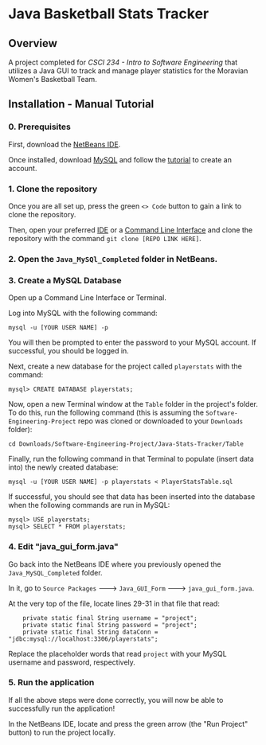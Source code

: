 # Java Basketball Stats Tracker

## Overview
A project completed for *CSCI 234 - Intro to Software Engineering* that utilizes a Java GUI to track and manage player statistics for the Moravian Women's Basketball Team.

## Installation - Manual Tutorial

### 0. Prerequisites
First, download the [NetBeans IDE](https://netbeans.apache.org/front/main/download/nb122/nb122/).

Once installed, download [MySQL](https://dev.mysql.com/downloads/mysql/) and follow the [tutorial](https://dev.mysql.com/doc/mysql-getting-started/en/) to create an account.

### 1. Clone the repository
Once you are all set up, press the green `<> Code` button to gain a link to clone the repository.

Then, open your preferred [IDE](https://aws.amazon.com/what-is/ide/) or a [Command Line Interface](https://en.wikipedia.org/wiki/Command-line_interface#:~:text=A%20command%2Dline%20interface%20\(CLI,interface%20available%20with%20punched%20cards.) and clone the repository with the command `git clone [REPO LINK HERE]`.

### 2. Open the `Java_MySQl_Completed` folder in NetBeans.

### 3. Create a MySQL Database
Open up a Command Line Interface or Terminal.

Log into MySQL with the following command:

```
mysql -u [YOUR USER NAME] -p
```

You will then be prompted to enter the password to your MySQL account. If successful, you should be logged in.

Next, create a new database for the project called `playerstats` with the command:

```
mysql> CREATE DATABASE playerstats;
```

Now, open a new Terminal window at the `Table` folder in the project's folder. To do this, run the following command (this is assuming the `Software-Engineering-Project` repo was cloned or downloaded to your `Downloads` folder):

```
cd Downloads/Software-Engineering-Project/Java-Stats-Tracker/Table
```

Finally, run the following command in that Terminal to populate (insert data into) the newly created database:

```
mysql -u [YOUR USER NAME] -p playerstats < PlayerStatsTable.sql 
```

If successful, you should see that data has been inserted into the database when the following commands are run in MySQL:

```
mysql> USE playerstats;
mysql> SELECT * FROM playerstats;
```

### 4. Edit "java_gui_form.java"
Go back into the NetBeans IDE where you previously opened the `Java_MySQL_Completed` folder.

In it, go to `Source Packages` ---> `Java_GUI_Form` ---> `java_gui_form.java`.

At the very top of the file, locate lines 29-31 in that file that read:

```
    private static final String username = "project";
    private static final String password = "project";
    private static final String dataConn = "jdbc:mysql://localhost:3306/playerstats";
```

Replace the placeholder words that read `project` with your MySQL username and password, respectively.

### 5. Run the application

If all the above steps were done correctly, you will now be able to successfully run the application!

In the NetBeans IDE, locate and press the green arrow (the "Run Project" button) to run the project locally.
